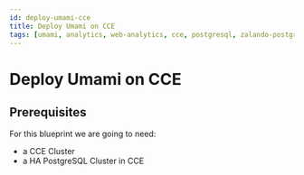 ```yaml
---
id: deploy-umami-cce
title: Deploy Umami on CCE
tags: [umami, analytics, web-analytics, cce, postgresql, zalando-postgres-operator]
---
```


# Deploy Umami on CCE


## Prerequisites

For this blueprint we are going to need:

- a CCE Cluster
- a HA PostgreSQL Cluster in CCE
